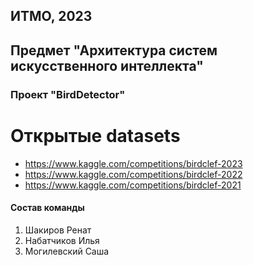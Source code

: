 
## ИТМО, 2023
## Предмет "Архитектура систем искусственного интеллекта"

### Проект "BirdDetector"


# Открытые datasets

- https://www.kaggle.com/competitions/birdclef-2023
- https://www.kaggle.com/competitions/birdclef-2022
- https://www.kaggle.com/competitions/birdclef-2021


#### Состав команды
1. Шакиров Ренат
2. Набатчиков Илья
3. Могилевский Саша

